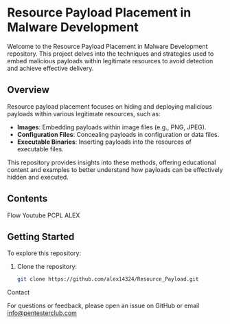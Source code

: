 # Resource Payload Placement in Malware Development

Welcome to the Resource Payload Placement in Malware Development repository. This project delves into the techniques and strategies used to embed malicious payloads within legitimate resources to avoid detection and achieve effective delivery.

## Overview

Resource payload placement focuses on hiding and deploying malicious payloads within various legitimate resources, such as:

- **Images**: Embedding payloads within image files (e.g., PNG, JPEG).
- **Configuration Files**: Concealing payloads in configuration or data files.
- **Executable Binaries**: Inserting payloads into the resources of executable files.

This repository provides insights into these methods, offering educational content and examples to better understand how payloads can be effectively hidden and executed.

## Contents

Flow Youtube PCPL ALEX 

## Getting Started

To explore this repository:

1. Clone the repository:
   ```bash
   git clone https://github.com/alex14324/Resource_Payload.git


Contact

For questions or feedback, please open an issue on GitHub or email info@pentesterclub.com

